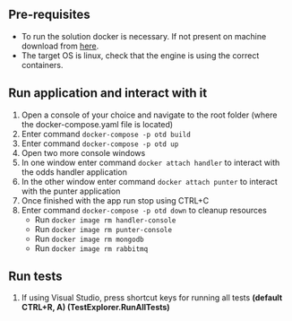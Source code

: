 ## Pre-requisites

 - To run the solution docker is necessary. If not present on machine download from [here](https://www.docker.com/products/docker-desktop/).
 - The target OS is linux, check that the engine is using the correct containers.

## Run application and interact with it
 1. Open a console of your choice and navigate to the root folder (where the docker-compose.yaml file is located)
 2. Enter command `docker-compose -p otd build`
 3. Enter command `docker-compose -p otd up`
 4. Open two more console windows
 5. In one window enter command `docker attach handler` to interact with the odds handler application
 6. In the other window enter command `docker attach punter` to interact with the punter application
 7. Once finished with the app run stop using CTRL+C
 8. Enter command `docker-compose -p otd down` to cleanup resources
    - Run `docker image rm handler-console` 
    - Run `docker image rm punter-console`
    - Run `docker image rm mongodb`
    - Run `docker image rm rabbitmq`

 ## Run tests
  1. If using Visual Studio, press shortcut keys for running all tests __(default CTRL+R, A) (TestExplorer.RunAllTests)__